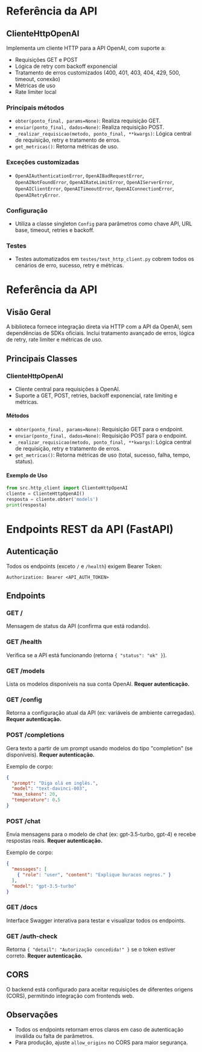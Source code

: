 # Referência da API

## ClienteHttpOpenAI
Implementa um cliente HTTP para a API OpenAI, com suporte a:
- Requisições GET e POST
- Lógica de retry com backoff exponencial
- Tratamento de erros customizados (400, 401, 403, 404, 429, 500, timeout, conexão)
- Métricas de uso
- Rate limiter local

### Principais métodos
- `obter(ponto_final, params=None)`: Realiza requisição GET.
- `enviar(ponto_final, dados=None)`: Realiza requisição POST.
- `_realizar_requisicao(metodo, ponto_final, **kwargs)`: Lógica central de requisição, retry e tratamento de erros.
- `get_metricas()`: Retorna métricas de uso.

### Exceções customizadas
- `OpenAIAuthenticationError`, `OpenAIBadRequestError`, `OpenAINotFoundError`, `OpenAIRateLimitError`, `OpenAIServerError`, `OpenAIClientError`, `OpenAITimeoutError`, `OpenAIConnectionError`, `OpenAIRetryError`.

### Configuração
- Utiliza a classe singleton `Config` para parâmetros como chave API, URL base, timeout, retries e backoff.

### Testes
- Testes automatizados em `testes/test_http_client.py` cobrem todos os cenários de erro, sucesso, retry e métricas.

# Referência da API

## Visão Geral
A biblioteca fornece integração direta via HTTP com a API da OpenAI, sem dependências de SDKs oficiais. Inclui tratamento avançado de erros, lógica de retry, rate limiter e métricas de uso.

## Principais Classes
### ClienteHttpOpenAI
- Cliente central para requisições à OpenAI.
- Suporte a GET, POST, retries, backoff exponencial, rate limiting e métricas.

#### Métodos
- `obter(ponto_final, params=None)`: Requisição GET para o endpoint.
- `enviar(ponto_final, dados=None)`: Requisição POST para o endpoint.
- `_realizar_requisicao(metodo, ponto_final, **kwargs)`: Lógica central de requisição, retry e tratamento de erros.
- `get_metricas()`: Retorna métricas de uso (total, sucesso, falha, tempo, status).

#### Exemplo de Uso
```python
from src.http_client import ClienteHttpOpenAI
cliente = ClienteHttpOpenAI()
resposta = cliente.obter('models')
print(resposta)
```

# Endpoints REST da API (FastAPI)

## Autenticação
Todos os endpoints (exceto `/` e `/health`) exigem Bearer Token:

```
Authorization: Bearer <API_AUTH_TOKEN>
```

## Endpoints

### GET /
Mensagem de status da API (confirma que está rodando).

### GET /health
Verifica se a API está funcionando (retorna `{ "status": "ok" }`).

### GET /models
Lista os modelos disponíveis na sua conta OpenAI.
**Requer autenticação.**

### GET /config
Retorna a configuração atual da API (ex: variáveis de ambiente carregadas).
**Requer autenticação.**

### POST /completions
Gera texto a partir de um prompt usando modelos do tipo "completion" (se disponíveis).
**Requer autenticação.**

Exemplo de corpo:
```json
{
  "prompt": "Diga olá em inglês.",
  "model": "text-davinci-003",
  "max_tokens": 20,
  "temperature": 0.5
}
```

### POST /chat
Envia mensagens para o modelo de chat (ex: gpt-3.5-turbo, gpt-4) e recebe respostas reais.
**Requer autenticação.**

Exemplo de corpo:
```json
{
  "messages": [
    { "role": "user", "content": "Explique buracos negros." }
  ],
  "model": "gpt-3.5-turbo"
}
```

### GET /docs
Interface Swagger interativa para testar e visualizar todos os endpoints.

### GET /auth-check
Retorna `{ "detail": "Autorização concedida!" }` se o token estiver correto.
**Requer autenticação.**

## CORS
O backend está configurado para aceitar requisições de diferentes origens (CORS), permitindo integração com frontends web.

## Observações
- Todos os endpoints retornam erros claros em caso de autenticação inválida ou falta de parâmetros.
- Para produção, ajuste `allow_origins` no CORS para maior segurança.
